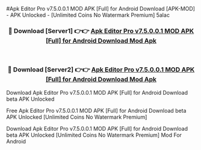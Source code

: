 #Apk Editor Pro v7.5.0.0.1 MOD APK [Full] for Android Download [APK-MOD] - APK Unlocked - [Unlimited Coins No Watermark Premium] 5alac



<div align="center">

<h3>🔴 Download [Server1] 👉👉 <a href="https://momento.my/?title=Apk_Editor_Pro_v7.5.0.0.1_MOD_APK_[Full]_for_Android_Download">Apk Editor Pro v7.5.0.0.1 MOD APK [Full] for Android Download Mod Apk</a></h3><br>

<h3>🔴 Download [Server2] 👉👉 <a href="https://momento.my/?title=Apk_Editor_Pro_v7.5.0.0.1_MOD_APK_[Full]_for_Android_Download">Apk Editor Pro v7.5.0.0.1 MOD APK [Full] for Android Download Mod Apk</a></h3>
</div>



Download Apk Editor Pro v7.5.0.0.1 MOD APK [Full] for Android Download beta APK Unlocked

Free Apk Editor Pro v7.5.0.0.1 MOD APK [Full] for Android Download beta APK Unlocked [Unlimited Coins No Watermark Premium]

Download Apk Editor Pro v7.5.0.0.1 MOD APK [Full] for Android Download beta APK Unlocked [Unlimited Coins No Watermark Premium] Mod For Android
